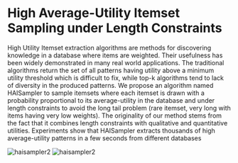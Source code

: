 # High Average-Utility Itemset Sampling under Length Constraints

High Utility Itemset extraction algorithms are methods for discovering knowledge in a database where items are weighted. Their usefulness has been widely demonstrated in many real world applications. The traditional algorithms return the set of all patterns having utility above a minimum utility threshold which is difficult to fix, while top-k algorithms tend to lack of diversity in the produced patterns. We propose an algorithm named HAISampler to sample itemsets where each itemset is drawn with a probability proportional to its average-utility in the database and under length constraints to avoid the long tail problem (rare itemset, very long with items having very low weights). The originality of our method stems from the fact that it combines length constraints with qualitative and quantitative utilities. Experiments show that HAISampler extracts thousands of high average-utility patterns in a few seconds from different databases

![haisampler2](https://user-images.githubusercontent.com/91367129/139295749-dc294d8e-ed3d-4074-ab3d-b6c98eb6ee25.PNG)
![haisampler2](https://user-images.githubusercontent.com/91367129/138693317-82a0e826-166a-4e6c-87f3-ebfba6e88983.PNG)
